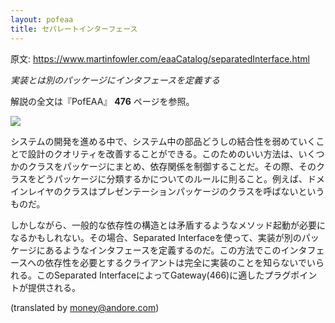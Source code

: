 ```yaml
---
layout: pofeaa
title: セパレートインターフェース
---
```


原文: <https://www.martinfowler.com/eaaCatalog/separatedInterface.html>

*実装とは別のパッケージにインタフェースを定義する*

解説の全文は『PofEAA』 **476** ページを参照。

![](https://www.martinfowler.com/eaaCatalog/separatedInterfaceSketch.gif)

システムの開発を進める中で、システム中の部品どうしの結合性を弱めていくことで設計のクオリティを改善することができる。このためのいい方法は、いくつかのクラスをパッケージにまとめ、依存関係を制御することだ。その際、そのクラスをどうパッケージに分類するかについてのルールに則ること。例えば、ドメインレイヤのクラスはプレゼンテーションパッケージのクラスを呼ばないというものだ。

しかしながら、一般的な依存性の構造とは矛盾するようなメソッド起動が必要になるかもしれない。その場合、Separated Interfaceを使って、実装が別のパッケージにあるようなインタフェースを定義するのだ。この方法でこのインタフェースへの依存性を必要とするクライアントは完全に実装のことを知らないでいられる。このSeparated InterfaceによってGateway(466)に適したプラグポイントが提供される。

(translated by money@andore.com)
